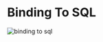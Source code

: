 # Binding To SQL 

![binding to sql](https://cloud.githubusercontent.com/assets/24522089/24979969/4a50735c-1fe7-11e7-9d2e-c26cc72f0825.gif)
